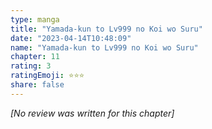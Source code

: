 ```yaml
---
type: manga
title: "Yamada-kun to Lv999 no Koi wo Suru"
date: "2023-04-14T10:48:09"
name: "Yamada-kun to Lv999 no Koi wo Suru"
chapter: 11
rating: 3
ratingEmoji: ⭐️⭐️⭐️
share: false
---
```


_[No review was written for this chapter]_
